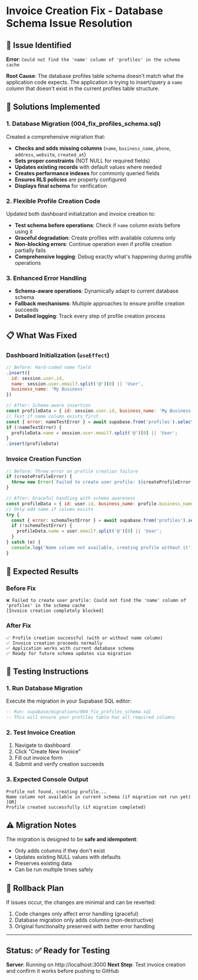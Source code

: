 # Invoice Creation Fix - Database Schema Issue Resolution

## 🚨 Issue Identified
**Error**: `Could not find the 'name' column of 'profiles' in the schema cache`

**Root Cause**: The database profiles table schema doesn't match what the application code expects. The application is trying to insert/query a `name` column that doesn't exist in the current profiles table structure.

## 🔧 Solutions Implemented

### 1. Database Migration (004_fix_profiles_schema.sql)
Created a comprehensive migration that:
- **Checks and adds missing columns** (`name`, `business_name`, `phone`, `address`, `website`, `created_at`)
- **Sets proper constraints** (NOT NULL for required fields)
- **Updates existing records** with default values where needed
- **Creates performance indexes** for commonly queried fields
- **Ensures RLS policies** are properly configured
- **Displays final schema** for verification

### 2. Flexible Profile Creation Code
Updated both dashboard initialization and invoice creation to:
- **Test schema before operations**: Check if `name` column exists before using it
- **Graceful degradation**: Create profiles with available columns only
- **Non-blocking errors**: Continue operation even if profile creation partially fails
- **Comprehensive logging**: Debug exactly what's happening during profile operations

### 3. Enhanced Error Handling
- **Schema-aware operations**: Dynamically adapt to current database schema
- **Fallback mechanisms**: Multiple approaches to ensure profile creation succeeds
- **Detailed logging**: Track every step of profile creation process

## 📋 What Was Fixed

### Dashboard Initialization (`useEffect`)
```javascript
// Before: Hard-coded name field
.insert({
  id: session.user.id,
  name: session.user.email?.split('@')[0] || 'User',
  business_name: 'My Business'
})

// After: Schema-aware insertion
const profileData = { id: session.user.id, business_name: 'My Business' };
// Test if name column exists first
const { error: nameTestError } = await supabase.from('profiles').select('name').limit(0);
if (!nameTestError) {
  profileData.name = session.user.email?.split('@')[0] || 'User';
}
.insert(profileData)
```

### Invoice Creation Function
```javascript
// Before: Threw error on profile creation failure
if (createProfileError) {
  throw new Error(`Failed to create user profile: ${createProfileError.message}`);
}

// After: Graceful handling with schema awareness
const profileData = { id: user.id, business_name: profile.business_name || 'My Business' };
// Only add name if column exists
try {
  const { error: schemaTestError } = await supabase.from('profiles').select('name').limit(0);
  if (!schemaTestError) {
    profileData.name = user.email?.split('@')[0] || 'User';
  }
} catch (e) {
  console.log('Name column not available, creating profile without it');
}
```

## 🎯 Expected Results

### Before Fix
```
❌ Failed to create user profile: Could not find the 'name' column of 'profiles' in the schema cache
[Invoice creation completely blocked]
```

### After Fix
```
✅ Profile creation successful (with or without name column)
✅ Invoice creation proceeds normally
✅ Application works with current database schema
✅ Ready for future schema updates via migration
```

## 🚀 Testing Instructions

### 1. Run Database Migration
Execute the migration in your Supabase SQL editor:
```sql
-- Run: supabase/migrations/004_fix_profiles_schema.sql
-- This will ensure your profiles table has all required columns
```

### 2. Test Invoice Creation
1. Navigate to dashboard
2. Click "Create New Invoice"
3. Fill out invoice form
4. Submit and verify creation succeeds

### 3. Expected Console Output
```
Profile not found, creating profile...
Name column not available in current schema (if migration not run yet)
[OR]
Profile created successfully (if migration completed)
```

## ⚠️ Migration Notes

The migration is designed to be **safe and idempotent**:
- Only adds columns if they don't exist
- Updates existing NULL values with defaults
- Preserves existing data
- Can be run multiple times safely

## 🔄 Rollback Plan

If issues occur, the changes are minimal and can be reverted:
1. Code changes only affect error handling (graceful)
2. Database migration only adds columns (non-destructive)
3. Original functionality preserved with better error handling

---

## Status: ✅ Ready for Testing
**Server**: Running on http://localhost:3000
**Next Step**: Test invoice creation and confirm it works before pushing to GitHub